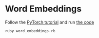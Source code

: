 # Word Embeddings

Follow the [PyTorch tutorial](https://pytorch.org/tutorials/beginner/nlp/word_embeddings_tutorial.html) and run [the code](word_embeddings.rb)

```sh
ruby word_embeddings.rb
```
